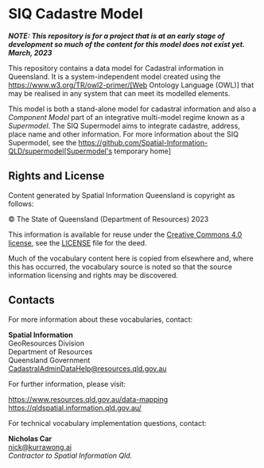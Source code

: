 # SIQ Cadastre Model

***NOTE: This repository is for a project that is at an early stage of development so much of the content for this model does not exist yet. March, 2023***

This repository contains a data model for Cadastral information in Queensland. It is a system-independent model created using the https://www.w3.org/TR/owl2-primer/[Web Ontology Language (OWL)] that may be realised in any system that can meet its modelled elements.

This model is both a stand-alone model for cadastral information and also a _Component Model_ part of an integrative multi-model regime known as a _Supermodel_. The SIQ Supermodel aims to integrate cadastre, address, place name and other information. For more information about the SIQ Supermodel, see the https://github.com/Spatial-Information-QLD/supermodel[Supermodel's temporary home]

## Rights and License

Content generated by Spatial Information Queensland is copyright as follows:

&copy; The State of Queensland (Department of Resources) 2023

This information is available for reuse under the [Creative Commons 4.0 license](https://creativecommons.org/licenses/by/4.0/), see the [LICENSE](LICENSE) file for the deed.

Much of the vocabulary content here is copied from elsewhere and, where this has occurred, the vocabulary source is noted so that the source information licensing and rights may be discovered.

## Contacts

For more information about these vocabularies, contact:

**Spatial Information**  
GeoResources Division  
Department of Resources  
Queensland Government  
<CadastralAdminDataHelp@resources.qld.gov.au> 

For further information, please visit:

<https://www.resources.qld.gov.au/data-mapping>  
<https://qldspatial.information.qld.gov.au/>

For technical vocabulary implementation questions, contact:

**Nicholas Car**  
<nick@kurrawong.ai>  
_Contractor to Spatial Information Qld._
